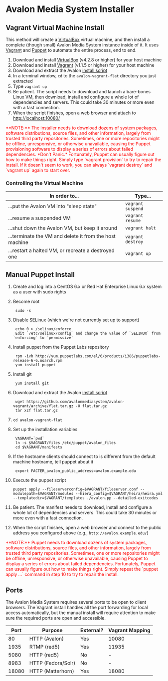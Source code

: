 # Avalon Media System Installer

## Vagrant Virtual Machine Install

This method will create a [VirtualBox](https://www.virtualbox.org/) virtual machine, and then install a complete (though small) Avalon Media System instance inside of it. It uses [Vagrant](http://www.vagrantup.com/) and [Puppet](https://github.com/puppetlabs/puppet) to automate the entire process, end to end.

1. Download and install [VirtualBox](https://www.virtualbox.org/wiki/Downloads) (v4.2.8 or higher) for your host machine
2. Download and install [Vagrant](http://downloads.vagrantup.com/) (v1.1.5 or higher) for your host machine
3. Download and extract the Avalon [install script](https://github.com/avalonmediasystem/avalon-vagrant/archive/flat.tar.gz)
4. In a terminal window, `cd` to the `avalon-vagrant-flat` directory you just extracted
5. Type `vagrant up`
6. Be patient. The script needs to download and launch a bare-bones Linux VM, then download, install and configure a whole lot of dependencies and servers. This could take 30 minutes or more even with a fast connection.
7. When the script finishes, open a web browser and attach to [http://localhost:10080/](http://localhost:10080/)

<span style="color:red">
**NOTE:** The installer needs to download dozens of system packages, software distributions, source files, and other information, largely from trusted third party repositories. Sometimes, one or more repositories might be offline, unresponsive, or otherwise unavailable, causing the Puppet provisioning software to display a series of errors about failed dependencies. *Don't Panic.* Fortunately, Puppet can usually figure out how to make things right. Simply type `vagrant provision` to try to repair the install. If it doesn't seem to work, you can always `vagrant destroy` and `vagrant up` again to start over.
</span>

### Controlling the Virtual Machine

 In order to...                                          | Type...
---------------------------------------------------------|-------------------
 ...put the Avalon VM into "sleep state"                 | `vagrant suspend`
 ...resume a suspended VM                                | `vagrant resume`
 ...shut down the Avalon VM, but keep it around          | `vagrant halt`
 ...terminate the VM and delete it from the host machine | `vagrant destroy`
 ...restart a halted VM, or recreate a destroyed one     | `vagrant up`

## Manual Puppet Install

1. Create and log into a CentOS 6.x or Red Hat Enterprise Linux 6.x system as a user with sudo rights

2. Become root

        sudo -s

3. Disable SELinux (which we're not currently set up to support)

        echo 0 > /selinux/enforce
        Edit `/etc/selinux/config` and change the value of `SELINUX` from `enforcing` to `permissive`

4. Install puppet from the Puppet Labs repository

        rpm -ivh http://yum.puppetlabs.com/el/6/products/i386/puppetlabs-release-6-6.noarch.rpm
        yum install puppet

5. Install git

        yum install git

6. Download and extract the Avalon [install script](https://github.com/avalonmediasystem/avalon-vagrant/archive/flat.tar.gz)

        wget https://github.com/avalonmediasystem/avalon-vagrant/archive/flat.tar.gz -O flat.tar.gz
        tar xzf flat.tar.gz

7. `cd avalon-vagrant-flat`

8. Set up the installation variables

        VAGRANT=`pwd`
        ln -s $VAGRANT/files /etc/puppet/avalon_files
        cd $VAGRANT/manifests

9. If the hostname clients should connect to is different from the default machine hostname, tell puppet about it

        export FACTER_avalon_public_address=avalon.example.edu

10. Execute the puppet script

        puppet apply --fileserverconfig=$VAGRANT/fileserver.conf --modulepath=$VAGRANT/modules --hiera_config=$VAGRANT/heira/heira.yml --templatedir=$VAGRANT/templates ./avalon.pp --detailed-exitcodes

11. Be patient. The manifest needs to download, install and configure a whole lot of dependencies and servers. This could take 30 minutes or more even with a fast connection.

12. When the script finishes, open a web browser and connect to the public address you configured above (e.g., `http://avalon.example.edu/`)

<span style="color:red">
**NOTE:** Puppet needs to download dozens of system packages, software distributions, source files, and other information, largely from trusted third party repositories. Sometimes, one or more repositories might be offline, unresponsive, or otherwise unavailable, causing Puppet to display a series of errors about failed dependencies. Fortunately, Puppet can usually figure out how to make things right. Simply repeat the `puppet apply ...` command in step 10 to try to repair the install.
</span>

## Ports

The Avalon Media System requires several ports to be open to client browsers. The Vagrant install handles all the port forwarding for local access automatically, but the manual install will require attention to make sure the required ports are open and accessible.

  Port     | Purpose              | External? | Vagrant Mapping 
 ----------|----------------------|-----------|-----------------
  80       | HTTP (Avalon)        | Yes       | 10080           
  1935     | RTMP (red5)          | Yes       | 11935           
  5080     | HTTP (red5)          | No        | -               
  8983     | HTTP (Fedora/Solr)   | No        | -               
  18080    | HTTP (Matterhorn)    | Yes       | 18080           
